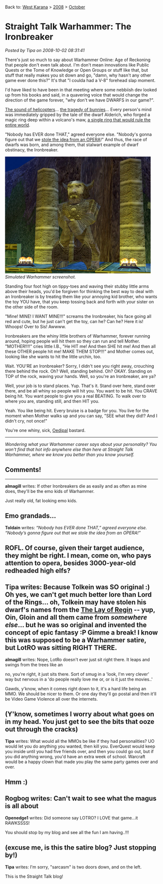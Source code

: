 Back to: [West Karana](/posts/westkarana.md) > [2008](/posts/2008/westkarana.md) > [October](./westkarana.md)
# Straight Talk Warhammer: The Ironbreaker

*Posted by Tipa on 2008-10-02 08:31:41*

There's just so much to say about Warhammer Online: Age of Reckoning that people don't even talk about. I'm don't mean innovations like Public Quests or the Tome of Knowledge or Open Groups or stuff like that, but stuff that really makes you sit down and go, "damn, why hasn't any other game ever done this?" It's that "I coulda had a V-8" forehead slap moment.

I'd have liked to have been in that meeting where some nebbiish dev looked up from his books and said, in a quavering voice that would change the direction of the game forever, "why don't we have DWARFS in our game?".

[The sound of helicopters](http://en.wikipedia.org/wiki/Ride_of_the_Valkyries)... [the tragedy of bunnies](http://en.wikipedia.org/wiki/What%27s_Opera,_Doc%3F)... Every person's mind was immediately gripped by the tale of the dwarf Alderich, who forged a magic ring deep within a volcano's maw, [a single ring that would rule the entire world](http://en.wikipedia.org/wiki/Der_Ring_des_Nibelungen).

"Nobody has EVER done THAT," agreed everyone else. "Nobody's gonna figure out that we [stole the idea from an OPERA](http://larryavisbrown.homestead.com/files/Ring/Ring3_Siegfried.htm)!" And thus, the race of dwarfs was born, and among them, that stalwart example of dwarf obstinacy, the Ironbreaker.

![](../../../uploads/2008/10/eqgame-2008-10-02-07-39-22-47.jpg "eqgame-2008-10-02-07-39-22-47")  
*Simulated Warhammer screenshot.*

Standing four foot high on tippy-toes and waving their stubby little arms above their heads, you'd be forgiven for thinking the best way to deal with an Ironbreaker is by treating them like your annoying kid brother, who wants the toy YOU have, that you keep tossing back and forth with your sister on the other side of the room.

"Mine! MINE! I WANT MINE!!!" screams the Ironbreaker, his face going all red and cute, but he just can't get the toy, can he? Can he? Here it is! Whoops! Over to Sis! Awwww.

Ironbreakers are the whiny little brothers of Warhammer, forever running around, hoping people will hit them so they can run and tell Mother. "MOTHER!!!!" cries little I.B., "He HIT me! And then SHE hit me! And then all these OTHER people hit me! MAKE THEM STOP!!!" and Mother comes out, looking like she wants to hit the little urchin, too.

Wait. YOU'RE an Ironbreaker? Sorry, I didn't see you right away, crouching there behind the rock. Oh? Well, standing behind. Oh? OKAY. Standing on TOP of the rock, waving your hands. Well, so you're an Ironbreaker, are ya?

Well, your job is to stand places. Yup. That's it. Stand over here, stand over there, and be all whiny so people will hit you. You want to be hit. You CRAVE being hit. You want people to give you a real BEATING. To walk over to where you are, standing still, and then HIT you.

Yeah. You like being hit. Every bruise is a badge for you. You live for the moment when Mother walks up and you can say, "SEE what they did!? And I didn't cry, not once!"

You're one whiny, sick, [Oedipal](http://en.wikipedia.org/wiki/Oedipus_complex) bastard.

---

*Wondering what your Warhammer career says about your personality? You won't find that hot info anywhere else than here at Straight Talk Warhammer, where we know you better than you know yourself.*

## Comments!
---
**almagill** writes: If other Ironbreakers die as easily and as often as mine does, they'll be the emo kids of Warhammer.

Just really old, fat looking emo kids.

Emo grandads...
---
**Toldain** writes: *“Nobody has EVER done THAT,” agreed everyone else. “Nobody’s gonna figure out that we stole the idea from an OPERA!”* 

ROFL. Of course, given their target audience, they might be right. I mean, come on, who pays attention to opera, besides 3000-year-old redheaded high elfs?
---
**Tipa** writes: Because Tolkein was SO original :) Oh yes, we can't get much better lore than Lord of the Rings... oh, Tolkein may have stolen his dwarf's names from the [The Lay of Regin](http://en.wikisource.org/wiki/The_Story_of_the_Volsungs/Translators'_Preface) -- yup, Oin, Gloin and all them came from *somewhere else*... but he was so original and invented the concept of epic fantasy :P Gimme a break! I know this was supposed to be a Warhammer satire, but LotRO was sitting RIGHT THERE.
---
**almagill** writes: Nope, LotRo doesn't ever just sit right there. It leaps and swings from the trees like an 

no, you're right, it just sits there. Sort of smug in a 'look, I'm very clever' way but nervous in a 'do people really love me or, or is it just the movies..'

Gawds, y'know, when it comes right down to it, it's a hard life being an MMO. We should be nicer to them. Or one day they'll go postal and then it'll be Video Game Violence all over the internets.




(Y'know, sometimes I worry about what goes on in my head. You just get to see the bits that ooze out through the cracks)
---
**Tipa** writes: What would all the MMOs be like if they had personalities? UO would let you do anything you wanted, then kill you. EverQuest would keep you inside until you had five friends over, and then you could go out, but if you did anything wrong, you'd have an extra week of school. Warcraft would be a happy clown that made you play the same party games over and over. 

Hmm :)
---
**Rogbog** writes: Can't wait to see what the magus is all about
---
**Openedge1** writes: Did someone say LOTRO? I LOVE that game...it RAWKSSSS!

You should stop by my blog and see all the fun I am having..!!!

(excuse me, is this the satire blog? Just stopping by!)
---
**Tipa** writes: I'm sorry, "sarcasm" is two doors down, and on the left.

This is the Straight Talk blog!
